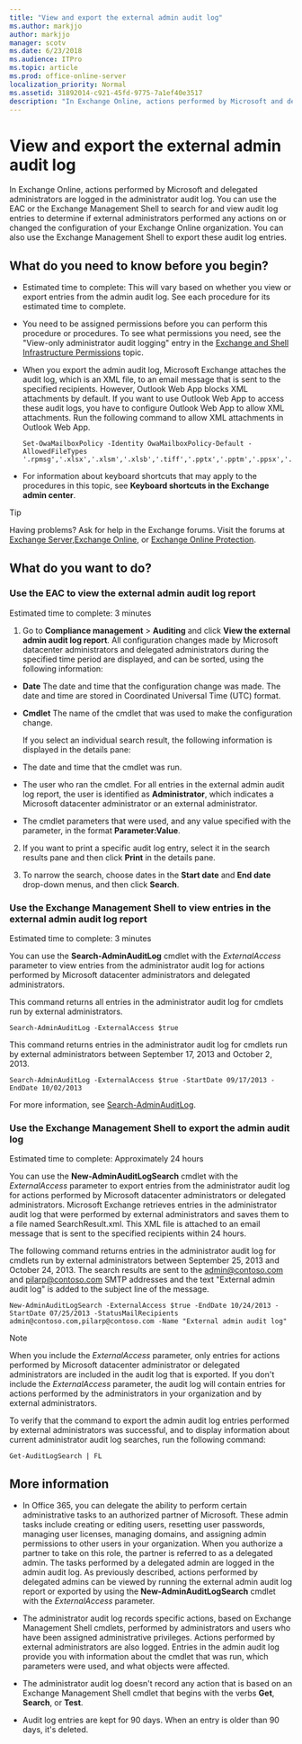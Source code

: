 ```yaml
---
title: "View and export the external admin audit log"
ms.author: markjjo
author: markjjo
manager: scotv
ms.date: 6/23/2018
ms.audience: ITPro
ms.topic: article
ms.prod: office-online-server
localization_priority: Normal
ms.assetid: 31892014-c921-45fd-9775-7a1ef40e3517
description: "In Exchange Online, actions performed by Microsoft and delegated administrators are logged in the administrator audit log. You can use the EAC or the Exchange Management Shell to search for and view audit log entries to determine if external administrators performed any actions on or changed the configuration of your Exchange Online organization. You can also use the Exchange Management Shell to export these audit log entries."
---
```


# View and export the external admin audit log

In Exchange Online, actions performed by Microsoft and delegated administrators are logged in the administrator audit log. You can use the EAC or the Exchange Management Shell to search for and view audit log entries to determine if external administrators performed any actions on or changed the configuration of your Exchange Online organization. You can also use the Exchange Management Shell to export these audit log entries.
  
## What do you need to know before you begin?

- Estimated time to complete: This will vary based on whether you view or export entries from the admin audit log. See each procedure for its estimated time to complete.
    
- You need to be assigned permissions before you can perform this procedure or procedures. To see what permissions you need, see the "View-only administrator audit logging" entry in the [Exchange and Shell Infrastructure Permissions](http://technet.microsoft.com/library/3646a4e8-36b2-41fb-89a4-79b0963fcb11.aspx) topic. 
    
- When you export the admin audit log, Microsoft Exchange attaches the audit log, which is an XML file, to an email message that is sent to the specified recipients. However, Outlook Web App blocks XML attachments by default. If you want to use Outlook Web App to access these audit logs, you have to configure Outlook Web App to allow XML attachments. Run the following command to allow XML attachments in Outlook Web App.
    
  ```
  Set-OwaMailboxPolicy -Identity OwaMailboxPolicy-Default -AllowedFileTypes '.rpmsg','.xlsx','.xlsm','.xlsb','.tiff','.pptx','.pptm','.ppsx','.ppsm','.docx','.docm','.zip','.xls','.wmv','.wma','.wav','.vsd','.txt','.tif','.rtf','.pub','.ppt','.png','.pdf','.one','.mp3','.jpg','.gif','.doc','.bmp','.avi','.xml'
  ```

- For information about keyboard shortcuts that may apply to the procedures in this topic, see **Keyboard shortcuts in the Exchange admin center**.
    
> [!TIP]
> Having problems? Ask for help in the Exchange forums. Visit the forums at [Exchange Server](https://go.microsoft.com/fwlink/p/?linkId=60612),[Exchange Online](https://go.microsoft.com/fwlink/p/?linkId=267542), or [Exchange Online Protection](https://go.microsoft.com/fwlink/p/?linkId=285351). 
  
## What do you want to do?

### Use the EAC to view the external admin audit log report

Estimated time to complete: 3 minutes
  
1. Go to **Compliance management** \> **Auditing** and click **View the external admin audit log report**. All configuration changes made by Microsoft datacenter administrators and delegated administrators during the specified time period are displayed, and can be sorted, using the following information:
    
  - **Date** The date and time that the configuration change was made. The date and time are stored in Coordinated Universal Time (UTC) format. 
    
  - **Cmdlet** The name of the cmdlet that was used to make the configuration change. 
    
    If you select an individual search result, the following information is displayed in the details pane:
    
  - The date and time that the cmdlet was run.
    
  - The user who ran the cmdlet. For all entries in the external admin audit log report, the user is identified as **Administrator**, which indicates a Microsoft datacenter administrator or an external administrator.
    
  - The cmdlet parameters that were used, and any value specified with the parameter, in the format **Parameter:Value**.
    
2. If you want to print a specific audit log entry, select it in the search results pane and then click **Print** in the details pane. 
    
3. To narrow the search, choose dates in the **Start date** and **End date** drop-down menus, and then click **Search**.
    
### Use the Exchange Management Shell to view entries in the external admin audit log report

Estimated time to complete: 3 minutes
  
You can use the **Search-AdminAuditLog** cmdlet with the  _ExternalAccess_ parameter to view entries from the administrator audit log for actions performed by Microsoft datacenter administrators and delegated administrators. 
  
This command returns all entries in the administrator audit log for cmdlets run by external administrators.
  
```
Search-AdminAuditLog -ExternalAccess $true
```

This command returns entries in the administrator audit log for cmdlets run by external administrators between September 17, 2013 and October 2, 2013.
  
```
Search-AdminAuditLog -ExternalAccess $true -StartDate 09/17/2013 -EndDate 10/02/2013
```

For more information, see [Search-AdminAuditLog](http://technet.microsoft.com/library/87a0cd2d-dd59-4098-b740-75f0cc7bf8e7.aspx).
  
### Use the Exchange Management Shell to export the admin audit log

Estimated time to complete: Approximately 24 hours
  
You can use the **New-AdminAuditLogSearch** cmdlet with the  _ExternalAccess_ parameter to export entries from the administrator audit log for actions performed by Microsoft datacenter administrators or delegated administrators. Microsoft Exchange retrieves entries in the administrator audit log that were performed by external administrators and saves them to a file named SearchResult.xml. This XML file is attached to an email message that is sent to the specified recipients within 24 hours. 
  
The following command returns entries in the administrator audit log for cmdlets run by external administrators between September 25, 2013 and October 24, 2013. The search results are sent to the admin@contoso.com and pilarp@contoso.com SMTP addresses and the text "External admin audit log" is added to the subject line of the message.
  
```
New-AdminAuditLogSearch -ExternalAccess $true -EndDate 10/24/2013 -StartDate 07/25/2013 -StatusMailRecipients admin@contoso.com,pilarp@contoso.com -Name "External admin audit log"
```

> [!NOTE]
> When you include the  _ExternalAccess_ parameter, only entries for actions performed by Microsoft datacenter administrator or delegated administrators are included in the audit log that is exported. If you don't include the  _ExternalAccess_ parameter, the audit log will contain entries for actions performed by the administrators in your organization and by external administrators. 
  
To verify that the command to export the admin audit log entries performed by external administrators was successful, and to display information about current administrator audit log searches, run the following command:
  
```
Get-AuditLogSearch | FL
```

## More information

- In Office 365, you can delegate the ability to perform certain administrative tasks to an authorized partner of Microsoft. These admin tasks include creating or editing users, resetting user passwords, managing user licenses, managing domains, and assigning admin permissions to other users in your organization. When you authorize a partner to take on this role, the partner is referred to as a delegated admin. The tasks performed by a delegated admin are logged in the admin audit log. As previously described, actions performed by delegated admins can be viewed by running the external admin audit log report or exported by using the **New-AdminAuditLogSearch** cmdlet with the  _ExternalAccess_ parameter. 
    
- The administrator audit log records specific actions, based on Exchange Management Shell cmdlets, performed by administrators and users who have been assigned administrative privileges. Actions performed by external administrators are also logged. Entries in the admin audit log provide you with information about the cmdlet that was run, which parameters were used, and what objects were affected.
    
- The administrator audit log doesn't record any action that is based on an Exchange Management Shell cmdlet that begins with the verbs **Get**, **Search**, or **Test**. 
    
- Audit log entries are kept for 90 days. When an entry is older than 90 days, it's deleted.
    

